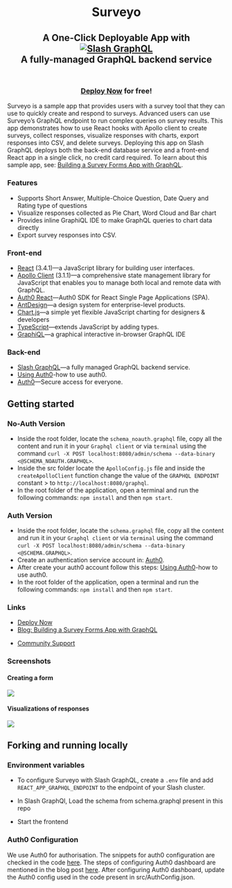 <div style="padding-top: 5px; padding-bottom: 10px;">
  <h1 align="center">Surveyo</h1>
  <h2 align="center">
    A One-Click Deployable App with<br />
    <a href="https://dgraph.io/slash-graphql" target="_blank">
      <img src="https://dgraph.io/assets/images/slashgraphql-logo.svg" alt="Slash GraphQL" />
    </a><br />
    A fully-managed GraphQL backend service
  </h2>
</div>

<h3 align="center"><a href="https://slash.dgraph.io/_/one-click?app=surveyo" target="_blank">Deploy Now</a> for free!</h3>

Surveyo is a sample app that provides users with a survey tool that they can use to quickly create and respond to surveys. Advanced users can use Surveyo’s GraphQL endpoint to run complex queries on survey results. This app demonstrates how to use React hooks with Apollo client to create surveys, collect responses, visualize responses with charts, export responses into CSV, and delete surveys. Deploying this app on Slash GraphQL deploys both the back-end database service and a front-end React app in a single click, no credit card required. To learn about this sample app, see: [Building a Survey Forms App with GraphQL](https://dgraph.io/blog/post/surveyo-into/).

### Features

- Supports Short Answer, Multiple-Choice Question, Date Query and Rating type of questions
- Visualize responses collected as Pie Chart, Word Cloud and Bar chart
- Provides inline GraphiQL IDE to make GraphQL queries to chart data directly
- Export survey responses into CSV.

### Front-end

- [React](https://reactjs.org/) (3.4.1)—a JavaScript library for building user interfaces.
- [Apollo Client](https://www.npmjs.com/package/apollo-client) (3.1.1)—a comprehensive state management library for JavaScript that enables you to manage both local and remote data with GraphQL.
- [Auth0 React](https://github.com/auth0/auth0-react)—Auth0 SDK for React Single Page Applications (SPA).
- [AntDesign](https://ant.design/)—a design system for enterprise-level products.
- [Chart.js](https://www.chartjs.org/)—a simple yet flexible JavaScript charting for designers & developers
- [TypeScript](https://www.typescriptlang.org/)—extends JavaScript by adding types.
- [GraphiQL](https://github.com/graphql/graphiql)—a graphical interactive in-browser GraphQL IDE

### Back-end

- [Slash GraphQL](https://dgraph.io/slash-graphql)—a fully managed GraphQL backend service.
- [Using Auth0](https://dgraph.io/docs/learn/developer/todo-app-tutorial/todo-auth0-jwt/)-how to use auth0. 
- [Auth0](https://auth0.com/)—Secure access for everyone.

## Getting started

### No-Auth Version

+ Inside the root folder, locate the `schema_noauth.graphql` file, copy all the content and run it in your `Graphql client` or via `terminal` using the command `curl -X POST localhost:8080/admin/schema --data-binary <@SCHEMA_NOAUTH.GRAPHQL>`.
+ Inside the src folder locate the `ApolloConfig.js` file and inside the `createApolloClient` function change the value of the `GRAPHQL ENDPOINT` constant > to `http://localhost:8080/graphql`.
+ In the root folder of the application, open a terminal and run the following commands: `npm install` and then `npm start`.

### Auth Version

+ Inside the root folder, locate the `schema.graphql` file, copy all the content and run it in your `Graphql client` or via `terminal` using the command `curl -X POST localhost:8080/admin/schema --data-binary <@SCHEMA.GRAPHQL>`.
+ Create an authentication service account in: [Auth0](https://auth0.com/).
+ After create your auth0 account follow this steps: [Using Auth0](https://dgraph.io/docs/learn/developer/todo-app-tutorial/todo-auth0-jwt/)-how to use auth0.
+ In the root folder of the application, open a terminal and run the following commands: `npm install` and then `npm start`.

### Links

<!-- - [Deploy Now](https://slash.dgraph.io/_/one-click?app=surveyo) -->
- [Deploy Now](https://dgraph.io/docs/learn/developer/todo-app-tutorial/todo-deploy/)
- [Blog: Building a Survey Forms App with GraphQL](https://dgraph.io/blog/post/surveyo-into/)
<!-- - [Demo](https://surveyo.one-click.cloud.dgraph.io/) -->
- [Community Support](https://discuss.dgraph.io/)

### Screenshots

#### Creating a form

<img src="public/Create-Form.gif" />

#### Visualizations of responses

<img src="public/Charts.gif" />

## Forking and running locally

### Environment variables

- To configure Surveyo with Slash GraphQL, create a `.env` file and add `REACT_APP_GRAPHQL_ENDPOINT` to the endpoint of your Slash cluster.

- In Slash GraphQl, Load the schema from schema.graphql present in this repo

- Start the frontend

### Auth0 Configuration

We use Auth0 for authorisation. The snippets for auth0 configuration are checked in the code [here](https://github.com/rahulgurnani/surveyo/tree/master/auth0_snippets). The steps of configuring Auth0 dashboard are mentioned in the blog post [here](https://dgraph.io/blog/post/surveyo-into/).
After configuring Auth0 dashboard, update the Auth0 config used in the code present in src/AuthConfig.json.
